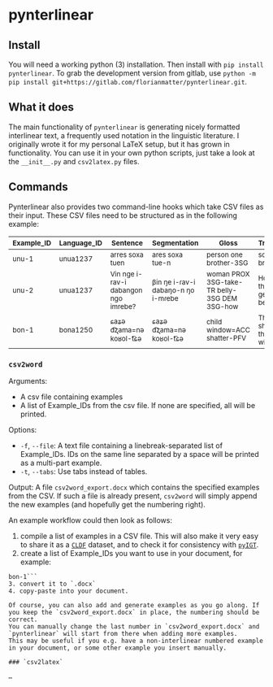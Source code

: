 # pynterlinear

## Install
You will need a working python (3) installation.
Then install with `pip install pynterlinear`.
To grab the development version from gitlab, use `python -m pip install git+https://gitlab.com/florianmatter/pynterlinear.git`.

## What it does
The main functionality of `pynterlinear` is generating nicely formatted interlinear text, a frequently used notation in the linguistic literature.
I originally wrote it for my personal LaTeX setup, but it has grown in functionality.
You can use it in your own python scripts, just take a look at the `__init__.py` and `csv2latex.py` files.

## Commands
Pynterlinear also provides two command-line hooks which take CSV files as their input.
These CSV files need to be structured as in the following example:

|<sub>Example_ID</sub>|<sub>Language_ID</sub>|<sub>Sentence</sub>                            |<sub>Segmentation</sub>                      |<sub>Gloss</sub>                                       |<sub>Translation</sub>                       |<sub>Source</sub>                |
|---------------------|----------------------|-----------------------------------------------|---------------------------------------------|-------------------------------------------------------|---------------------------------------------|---------------------------------|
|<sub>unu-1</sub>     |<sub>unua1237</sub>   |<sub>arres soxa tuen</sub>                     |<sub>ares soxa tue-n</sub>                   |<sub>person one brother-3SG</sub>                      |<sub>someone's brother</sub>                 |<sub>pearce2015grammar[140]</sub>|
|<sub>unu-2</sub>     |<sub>unua1237</sub>   |<sub>Vin nge i-rav-i dabangon ngo imrebe?</sub>|<sub>βin ŋe i-ɾav-i dabaŋo-n ŋo i-mɾebe</sub>|<sub>woman PROX 3SG-take-TR belly-3SG DEM 3SG-how</sub>|<sub>How did this woman get that belly?</sub>|<sub>pearce2015grammar[249]</sub>|
|<sub>bon-1</sub>     |<sub>bona1250</sub>   |<sub>ɕaʑə d͡ʐama=nə koʁol-t͡ɕə</sub>           |<sub>ɕaʑə d͡ʐama=nə koʁol-t͡ɕə</sub>         |<sub>child window=ACC shatter-PFV</sub>                |<sub>The child shattered the window.</sub>   |<sub>fried2010baoantu[215]</sub> |


### `csv2word`

Arguments:
  - A csv file containing examples
  - A list of Example_IDs from the csv file. If none are specified, all will be printed.
	
Options:
  - `-f`, `--file`:  A text file containing a linebreak-separated list of Example_IDs. IDs on the same line separated by a space will be printed as a multi-part example.
  - `-t`, `--tabs`: Use tabs instead of tables.

Output: A file `csv2word_export.docx` which contains the specified examples from the CSV. If such a file is already present, `csv2word` will simply append the new examples (and hopefully get the numbering right).

An example workflow could then look as follows:

1. compile a list of examples in a CSV file. This will also make it very easy to share it as a [`CLDF`](https://github.com/cldf/cldf) dataset, and to check it for consistency with [`pyIGT`](https://github.com/cldf/pyigt).
2. create a list of Example_IDs you want to use in your document, for example:
```unu-1 unu-2
bon-1```
3. convert it to `.docx`
4. copy-paste into your document.

Of course, you can also add and generate examples as you go along. If you keep the `csv2word_export.docx` in place, the numbering should be correct.
You can manually change the last number in `csv2word_export.docx` and `pynterlinear` will start from there when adding more examples.
This may be useful if you e.g. have a non-interlinear numbered example in your document, or some other example you insert manually.

### `csv2latex`

…